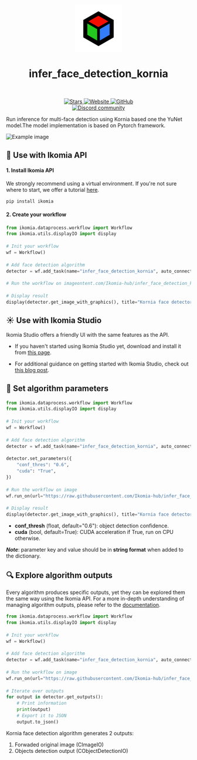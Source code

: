 <div align="center">
  <img src="https://raw.githubusercontent.com/Ikomia-hub/infer_face_detection_kornia/main/icons/icon.png" alt="Algorithm icon">
  <h1 align="center">infer_face_detection_kornia</h1>
</div>
<br />
<p align="center">
    <a href="https://github.com/Ikomia-hub/infer_face_detection_kornia">
        <img alt="Stars" src="https://img.shields.io/github/stars/Ikomia-hub/infer_face_detection_kornia">
    </a>
    <a href="https://app.ikomia.ai/hub/">
        <img alt="Website" src="https://img.shields.io/website/http/app.ikomia.ai/en.svg?down_color=red&down_message=offline&up_message=online">
    </a>
    <a href="https://github.com/Ikomia-hub/infer_face_detection_kornia/blob/main/LICENSE">
        <img alt="GitHub" src="https://img.shields.io/github/license/Ikomia-hub/infer_face_detection_kornia.svg?color=blue">
    </a>    
    <br>
    <a href="https://discord.com/invite/82Tnw9UGGc">
        <img alt="Discord community" src="https://img.shields.io/badge/Discord-white?style=social&logo=discord">
    </a> 
</p>

Run inference for multi-face detection using Kornia based one the YuNet model.The model implementation is based on Pytorch framework.

![Example image](https://raw.githubusercontent.com/Ikomia-hub/infer_face_detection_kornia/feat/new_readme/images/people-result.jpg)

## :rocket: Use with Ikomia API

#### 1. Install Ikomia API

We strongly recommend using a virtual environment. If you're not sure where to start, we offer a tutorial [here](https://www.ikomia.ai/blog/a-step-by-step-guide-to-creating-virtual-environments-in-python).

```sh
pip install ikomia
```

#### 2. Create your workflow

```python
from ikomia.dataprocess.workflow import Workflow
from ikomia.utils.displayIO import display

# Init your workflow
wf = Workflow()

# Add face detection algorithm
detector = wf.add_task(name="infer_face_detection_kornia", auto_connect=True)

# Run the workflow on imageontent.com/Ikomia-hub/infer_face_detection_kornia/main/images/people.jpg")

# Display result
display(detector.get_image_with_graphics(), title="Kornia face detector")
```

## :sunny: Use with Ikomia Studio

Ikomia Studio offers a friendly UI with the same features as the API.

- If you haven't started using Ikomia Studio yet, download and install it from [this page](https://www.ikomia.ai/studio).

- For additional guidance on getting started with Ikomia Studio, check out [this blog post](https://www.ikomia.ai/blog/how-to-get-started-with-ikomia-studio).

## :pencil: Set algorithm parameters

```python
from ikomia.dataprocess.workflow import Workflow
from ikomia.utils.displayIO import display

# Init your workflow
wf = Workflow()

# Add face detection algorithm
detector = wf.add_task(name="infer_face_detection_kornia", auto_connect=True)

detector.set_parameters({
    "conf_thres": "0.6",
    "cuda": "True",
})

# Run the workflow on image
wf.run_on(url="https://raw.githubusercontent.com/Ikomia-hub/infer_face_detection_kornia/main/images/people.jpg")

# Display result
display(detector.get_image_with_graphics(), title="Kornia face detector")
```

- **conf_thresh** (float, default="0.6"): object detection confidence.
- **cuda** (bool, default=True): CUDA acceleration if True, run on CPU otherwise.

***Note***: parameter key and value should be in **string format** when added to the dictionary.

## :mag: Explore algorithm outputs

Every algorithm produces specific outputs, yet they can be explored them the same way using the Ikomia API. For a more in-depth understanding of managing algorithm outputs, please refer to the [documentation](https://ikomia-dev.github.io/python-api-documentation/advanced_guide/IO_management.html).

```python
from ikomia.dataprocess.workflow import Workflow
from ikomia.utils.displayIO import display

# Init your workflow
wf = Workflow()

# Add face detection algorithm
detector = wf.add_task(name="infer_face_detection_kornia", auto_connect=True)

# Run the workflow on image
wf.run_on(url="https://raw.githubusercontent.com/Ikomia-hub/infer_face_detection_kornia/main/images/people.jpg")

# Iterate over outputs
for output in detector.get_outputs():
    # Print information
    print(output)
    # Export it to JSON
    output.to_json()
```

Kornia face detection algorithm generates 2 outputs:

1. Forwaded original image (CImageIO)
2. Objects detection output (CObjectDetectionIO)